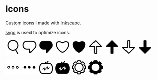 # Icons

Custom icons I made with [Inkscape](https://inkscape.org/).

[svgo](https://github.com/svg/svgo) is used to optimize icons.

![icon](./icons/search.svg)
![icon](./icons/comment.svg)
![icon](./icons/comment-fill.svg)
![icon](./icons/heart.svg)
![icon](./icons/heart-fill.svg)
![icon](./icons/up-arrow.svg)
![icon](./icons/up-arrow-fill.svg)
![icon](./icons/down-arrow.svg)
![icon](./icons/down-arrow-fill.svg)

![icon](./icons/dots.svg)
![icon](./icons/dots-fill.svg)
![icon](./icons/tv.svg)
![icon](./icons/tv-fill.svg)
![icon](./icons/settings.svg)
![icon](./icons/settings-fill.svg)
